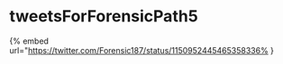 # tweetsForForensicPath5

{% embed url="https://twitter.com/Forensic187/status/1150952445465358336% }

